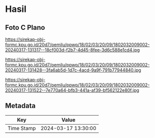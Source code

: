 # Hasil

## Foto C Plano

https://sirekap-obj-formc.kpu.go.id/20d7/pemilu/ppwp/18/02/03/20/09/1802032009002-20240317-131317--18cf003d-f2b7-4d45-8fee-3d6c588e1cd4.jpg

https://sirekap-obj-formc.kpu.go.id/20d7/pemilu/ppwp/18/02/03/20/09/1802032009002-20240317-131428--3fa6ab5d-1d7c-4acd-9a9f-791b77944840.jpg

https://sirekap-obj-formc.kpu.go.id/20d7/pemilu/ppwp/18/02/03/20/09/1802032009002-20240317-131522--7e770a64-bfb3-441a-af39-bf562122e80f.jpg


## Metadata

| Key        | Value               |
| ---------- | ------------------- |
| Time Stamp | 2024-03-17 13:30:00 |



